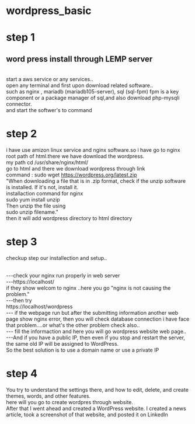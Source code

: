# wordpress_basic


<h1>step 1</h1>
    <h2>  word press install through LEMP server</h2><br>
      start a aws service or any services..<br>
      open any terminal  and first upon download related software..<br>
      such as nginx , mariadb (mariadb105-server), sql (sql-fpm) fpm is a key component or a package manager of sql,and also download php-mysqli connector.<br>
      and start the softwer's to command


<h1>step 2</h1>

 i have use amizon linux service and nginx software.so i have go to nginx root path of html.there we have download the wordpress.<br>
         my path     cd /usr/share/nginx/html/<br>
         go to html and there we download wordpress through link<br>
         command : sudo wget https://wordpress.org/latest.zip<br>
         "When downloading a file that is in .zip format, check if the unzip software is installed. If it's not, install it. <br>
         installaction command for nginx<br>
         sudo yum install unzip<br>
         Then unzip the file using <br>
         sudo unzip filename."<br>
         then it will add wordpress directory to html directory<br>
         
<h1> step 3</h1>
    checkup step our installection and setup..
    
  <br> ---check your nginx run properly in web server <br>
   ---https://localhost/<br>
      if they show welcom to nginx ..here you go "nginx is not causing the problem."<br>
   ---then try<br>
       https://localhost/wordpress<br>
   --- if the webpage run but after the submitting information another web page show nginx error,
       then you will check database connection   i have face that problem....or what's the other problem check also..<br>
   --- fill the informaction and here you will go wordpress website web page..<br>
   ---And if you have a public IP, then even if you stop and restart the server, the same old IP will be assigned to WordPress. <br>
       So the best solution is to use a domain name or use a private IP

<h1> step 4</h1>
     You try to understand the settings there, and how to edit, delete, and create themes, words, and other features.  <br>
     here will you go to create wordpres through website.<br>
     After that I went ahead and created a WordPress website.
     I created a news article, took a screenshot of that website, and posted it on LinkedIn
   
       
         
         

